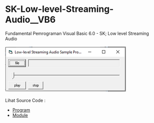 # SK-Low-level-Streaming-Audio__VB6
Fundamental Pemrograman Visual Basic 6.0 - SK; Low level Streaming Audio<br><br>
<img src="https://github.com/RizkyKhapidsyah/SK-Low-level-Streaming-Audio__VB6/blob/master/result/001.PNG"><br><br>
Lihat Source Code : <br>
- <a href="https://github.com/RizkyKhapidsyah/SK-Low-level-Streaming-Audio__VB6/blob/master/Form1.frm">Program</a><br>
- <a href="https://github.com/RizkyKhapidsyah/SK-Low-level-Streaming-Audio__VB6/blob/master/Module1.bas">Module</a>
